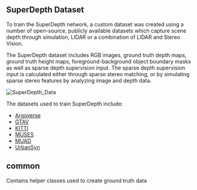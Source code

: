 
## SuperDepth Dataset
To train the SuperDepth network, a custom dataset was created using a number of open-source, publicly available datasets which capture scene depth through simulation, LIDAR or a combination of LIDAR and Stereo Vision.

The SuperDepth dataset includes RGB images, ground truth depth maps, ground truth height maps, foreground-background object boundary masks as well as sparse depth supervision input. The sparse depth supervision input is calculated either through sparse stereo matching, or by simulating sparse stereo features by analyzing image and depth data.

![SuperDepth_Data](../../Diagrams/SuperDepth_Data.jpg)

The datasets used to train SuperDepth include:

- [Argoverse](https://www.argoverse.org/av1.html#stereo-link)
- [GTAV](https://github.com/ostadabbas/Temporal-controlled-Frame-Swap-GTAV-TeFS-/tree/main)
- [KITTI](https://www.cvlibs.net/datasets/kitti/eval_depth.php?benchmark=depth_prediction)
- [MUSES](https://muses.vision.ee.ethz.ch/)
- [MUAD](https://muad-dataset.github.io/)
- [UrbanSyn](https://www.urbansyn.org)

## common
Contains helper classes used to create ground truth data